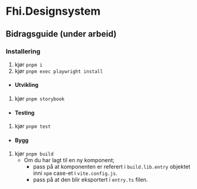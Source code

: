 # Fhi.Designsystem

## Bidragsguide (under arbeid)

### Installering
1. kjør `pnpm i`
2. kjør `pnpm exec playwright install`

- #### Utvikling
1. kjør `pnpm storybook`

- #### Testing
1. kjør `pnpm test`

- #### Bygg
1. kjør `pnpm build`
   - Om du har lagt til en ny komponent;
       - pass på at komponenten er referert i `build.lib.entry` objektet inni `npm` case-et i `vite.config.js`.
     - pass på at den blir eksportert i `entry.ts` filen.
